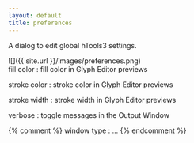 ```yaml
---
layout: default
title: preferences
---
```


A dialog to edit global hTools3 settings.

<div class='row'>

<div class='col' markdown='1'>
![]({{ site.url }}/images/preferences.png)
</div>

<div class='col' markdown='1'>
fill color
: fill color in Glyph Editor previews

stroke color
: stroke color in Glyph Editor previews

stroke width
: stroke width in Glyph Editor previews

verbose
: toggle messages in the Output Window

{% comment %}
window type
: ...
{% endcomment %}

</div>

</div>
